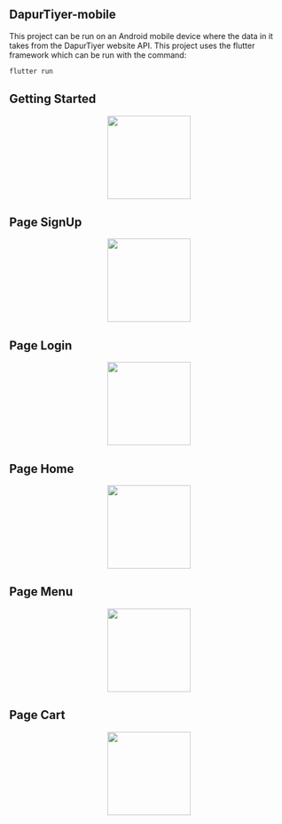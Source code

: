 ## DapurTiyer-mobile

This project can be run on an Android mobile device where the data in it takes from the DapurTiyer website API. This project uses the flutter framework which can be run with the command:

```bash
flutter run
```


## Getting Started

<p align="center">
  <img src="https://github.com/hella001/DapurTiyer-mobile/blob/master/assets/images/splash.png" width="150" title="Page Started" alt="">
</p>

## Page SignUp

<p align="center">
  <img src="https://github.com/hella001/DapurTiyer-mobile/blob/master/assets/images/signup.png" width="150" title="Page SignUp" alt="">
</p>

## Page Login

<p align="center">
  <img src="https://github.com/hella001/DapurTiyer-mobile/blob/master/assets/images/login.png" width="150" title="Page Login" alt="">
</p>

## Page Home

<p align="center">
  <img src="https://github.com/hella001/DapurTiyer-mobile/blob/master/assets/images/home.png" width="150" title="Page Home" alt="">
</p>

## Page Menu

<p align="center">
  <img src="https://github.com/hella001/DapurTiyer-mobile/blob/master/assets/images/menu.png" width="150" title="Page Menu" alt="">
</p>

## Page Cart

<p align="center">
  <img src="https://github.com/hella001/DapurTiyer-mobile/blob/master/assets/images/keranjang.png" width="150" title="Page Cart" alt="">
</p>
